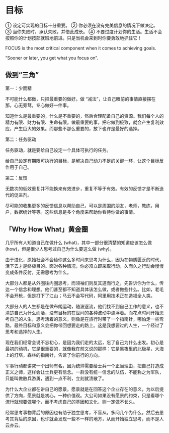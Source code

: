 # 目标

① 设定可实现的目标十分重要。
② 你必须在没有完美信息的情况下做决定。
③ 当你失败时，承认失败，并借此成长。
④ 不要过度计划你的生活。生活不会按照你的计划按部就班地前进。只是当机会来到时你要勇敢地抓住它！

FOCUS is the most critical component when it comes to achieving goals.

“Sooner or later, you get what you focus on”.

## 做到“三角”

第一：少而精

不可能什么都做，只把最重要的做好。做 “减法”，让自己眼前的事情直接摆在那，心无旁骛，专心做好一件事。

知道什么是最重要的，什么是不重要的，然后合理配备自己的资源。我们每个人的精力有限、财力有限、生命有限，做最重要的事，把它做到极致，就会产生复利效应，产生巨大的效果。而那些不那么重要的，放下也许是最好的选择。

第二：任务驱动

任务驱动，就是要给自己设定一个具体可执行的任务。

给自己设定有期限可执行的目标，是解决自己动力不足的关键一环，让这个目标反作用于自己。

第三：反馈

无数次的低效重复并不能换来有效进步，重复不等于有效。有效的反馈才是不断迭代的促进剂。

尽可能的收集更多的反馈信息以帮助自己，可以是周围的朋友，老师，教练，用户，数据统计等等。这些信息是多个角度来帮助你看待你做的事情。

## 「Why How What」黄金圈

几乎所有人知道自己在做什么 (what)，其中一部分很清楚的知道应该怎么做 (how)，但是很少人思考过自己为什么要这么做 (why)。

由于进化，原始社会不会给你这么多时间来思考为什么，因为在物质匮乏的时代，活下去才是终极目的。面对各种情况，你必须立即采取行动，久而久之行动会慢慢变成条件反射，无需思考为什么。

大部分人都是从外圈往内圈思考，而领袖们则反其道而行之，先告诉你为什么，传达一个信念和理想。他们甚至都不知道具体该怎么做，或者做些什么。比如，老毛不会开枪，但是打下了江山；马云不会写代码，阿里用技术正在造福全人类。

大部分人的人生都是在做布朗运动，随波逐流，他们找不到自己工作的意义，也不清楚自己为什么而活，没有目标的在世间的各种波动中漂浮着。而花点时间开始思考自己的人生，思考活着的意义，则像是在旅行时带了一个指南针，哪怕走一些弯路，最终目标和意义会把你带回想要走的路上。这是我想要过的人生，一个经过了思考和选择的人生。

现在我们经常会说不忘初心，是因为我们走的太远，忘了自己为什么出发。初心是最初的动机，它是很重要的，就像我在前文说的那样：它是黑夜里的北极星，大海上的灯塔，森林的指南针，告诉了你前行的方向。

军事行动都讲究一个出师有名，因为统帅需要给士兵一个正当理由，把自己打造成正义之师，这样会让士兵更有信念。一群没有统一信念的队伍，不能称之为军队，只能叫做散兵游勇，遇到一点不利，立刻就溃散了。

为什么大企业都在讲自己的愿景，愿景就是在回答这个企业存在的意义，为以后提供了方向，愿景就是初心，一种价值观。大公司如果没有愿景的约束，只是看哪个流行就想要做哪个，而不考虑自己的基因和文化，则一定做不长久。

经常思考事物背后的原因也有助于独立思考，不盲从。多问几个为什么，然后去思考其背后的原因，也许就会发现一些不一样的地方，从而开始独立思考，而不是人云亦云。

